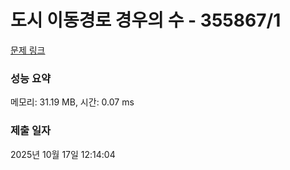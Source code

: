 # 도시 이동경로 경우의 수 - 355867/1 

[문제 링크](https://level.goorm.io/exam/355867/%EB%8F%84%EC%8B%9C-%EC%9D%B4%EB%8F%99%EA%B2%BD%EB%A1%9C-%EA%B2%BD%EC%9A%B0%EC%9D%98-%EC%88%98/quiz/1) 

### 성능 요약

메모리: 31.19 MB, 시간: 0.07 ms

### 제출 일자

2025년 10월 17일 12:14:04

